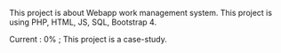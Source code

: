 This project is about Webapp work management system. 
This project is using PHP, HTML, JS, SQL, Bootstrap 4.

Current : 0% ; 
This project is a case-study.  
